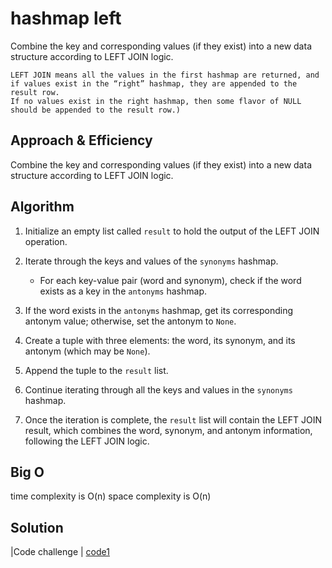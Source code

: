 # hashmap left 
Combine the key and corresponding values (if they exist) into a new data structure according to LEFT JOIN logic.

    LEFT JOIN means all the values in the first hashmap are returned, and if values exist in the “right” hashmap, they are appended to the result row.
    If no values exist in the right hashmap, then some flavor of NULL should be appended to the result row.)




## Approach & Efficiency
Combine the key and corresponding values (if they exist) into a new data structure according to LEFT JOIN logic.

## Algorithm

1. Initialize an empty list called `result` to hold the output of the LEFT JOIN operation.

2. Iterate through the keys and values of the `synonyms` hashmap.
   - For each key-value pair (word and synonym), check if the word exists as a key in the `antonyms` hashmap.

3. If the word exists in the `antonyms` hashmap, get its corresponding antonym value; otherwise, set the antonym to `None`.

4. Create a tuple with three elements: the word, its synonym, and its antonym (which may be `None`).

5. Append the tuple to the `result` list.

6. Continue iterating through all the keys and values in the `synonyms` hashmap.

7. Once the iteration is complete, the `result` list will contain the LEFT JOIN result, which combines the word, synonym, and antonym information, following the LEFT JOIN logic.


## Big O
time complexity is O(n)
space complexity is O(n)

## Solution
|Code challenge |    [code1](./hashmap_left_join.py)
